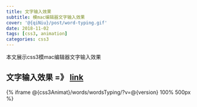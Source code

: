```yaml
---
title: 文字输入效果
subtitle: 模mac编辑器文字输入效果
cover: '@{qiNiu}/post/word-typing.gif'
date: 2018-11-02
tags: [css3, animation]
categories: css3
---
```

本文展示css3模mac编辑器文字输入效果
<!--more-->

## 文字输入效果 =》 [link](@{css3Animat}/words/wordsTyping/?v=@{version})
{% iframe @{css3Animat}/words/wordsTyping/?v=@{version} 100% 500px %}

